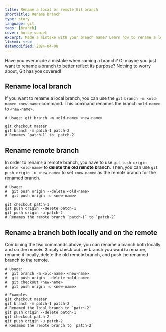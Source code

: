 ```yaml
---
title: Rename a local or remote Git branch
shortTitle: Rename branch
type: story
language: git
tags: [branch]
cover: horse-sunset
excerpt: Made a mistake with your branch name? Learn how to rename a local or remote Git branch.
listed: true
dateModified: 2024-04-08
---
```


Have you ever made a mistake when naming a branch? Or maybe you just want to rename a branch to better reflect its purpose? Nothing to worry about, Git has you covered!

## Rename local branch

If you want to rename a local branch, you can use the `git branch -m <old-name> <new-name>` command. This command renames the branch `<old-name>` to `<new-name>`.

```shell
# Usage: git branch -m <old-name> <new-name>

git checkout master
git branch -m patch-1 patch-2
# Renames `patch-1` to `patch-2`
```

## Rename remote branch

In order to rename a remote branch, you have to use `git push origin --delete <old-name>` to **delete the old remote branch**. Then, you can use `git push origin -u <new-name>` to set `<new-name>` as the remote branch for the renamed branch.

```shell
# Usage:
#  git push origin --delete <old-name>
#  git push origin -u <new-name>

git checkout patch-1
git push origin --delete patch-1
git push origin -u patch-2
# Renames the remote branch `patch-1` to `patch-2`
```

## Rename a branch both locally and on the remote

Combining the two commands above, you can rename a branch both locally and on the remote. Simply check out the branch you want to rename, rename it locally, delete the old remote branch, and push the renamed branch to the remote.

```shell
# Usage:
#  git branch -m <old-name> <new-name>
#  git push origin --delete <old-name>
#  git checkout <new-name>
#  git push origin -u <new-name>

# Examples
git checkout master
git branch -m patch-1 patch-2
# Renamed the local branch to `patch-2`
git push origin --delete patch-1
git checkout patch-2
git push origin -u patch-2
# Renames the remote branch to `patch-2`
```
